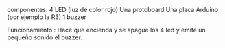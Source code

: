 componentes: 
4 LED (luz de color rojo)
Una protoboard 
Una placa Arduino (por ejemplo la R3)
1 buzzer

Funcionamiento :
Hace que encienda y se apague los 4 led y emite un pequeño sonido el buzzer.
